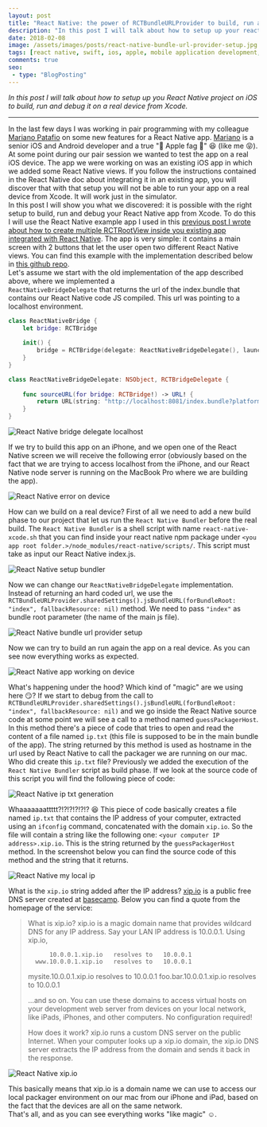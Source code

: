 ```yaml
---
layout: post
title: "React Native: the power of RCTBundleURLProvider to build, run and debug on an iOS device from Xcode"
description: "In this post I will talk about how to setup up your react native project on iOS to build, run and debug it on a real device."
date: 2018-02-08
image: /assets/images/posts/react-native-bundle-url-provider-setup.jpg
tags: [react native, swift, ios, apple, mobile application development, javascript]
comments: true
seo:
 - type: "BlogPosting"
---
```


*In this post I will talk about how to setup up you React Native project on iOS to build, run and debug it on a real
 device from Xcode.*

---

In the last few days I was working in pair programming with my colleague [Mariano Patafio](https://www.linkedin.com/in/mariano-patafio-4a8b7426/ "Mariano Patafio") 
on some new features for a React Native app. [Mariano](https://www.linkedin.com/in/mariano-patafio-4a8b7426/ "Mariano Patafio") 
is a senior iOS and Android developer and a true ":apple: Apple fag :apple:" :laughing: (like me 
:stuck_out_tongue_closed_eyes:).
At some point during our pair session we wanted to test the app on a real iOS device. The app we were working on 
was an existing iOS app in which we added some React Native views. If you follow the instructions contained in the 
React Native doc about integrating it in an existing app, you will discover that with that setup you will not be able
 to run your app on a real device from Xcode. It will work just in the simulator.  
In this post I will show you what we discovered: it is possible with the right setup to build, run and debug your 
React Native app from Xcode. To do this I will use the React Native example app I used in this [previous post I wrote 
about how to create multiple RCTRootView inside you existing app integrated with React Native](/2017/12/08/react-native-multiple-instance-rctrootview.html "react native multiple rctrootview"). 
The app is very simple: it contains a main screen with 2 buttons that let the user open two different React Native 
views. You can find this example with the implementation described below in [this github repo](https://github.com/chicio/React-Native-Multiple-RCTRootView "React native multiple RCTRootView").  
Let's assume we start with the old implementation of the app described above, where we implemented a  
`ReactNativeBridgeDelegate` that returns the url of the index.bundle that contains our React Native code JS compiled.
 This url was pointing to a localhost environment.

```swift
class ReactNativeBridge {
    let bridge: RCTBridge
    
    init() {
        bridge = RCTBridge(delegate: ReactNativeBridgeDelegate(), launchOptions: nil)
    }
}

class ReactNativeBridgeDelegate: NSObject, RCTBridgeDelegate {
    
    func sourceURL(for bridge: RCTBridge!) -> URL! {
        return URL(string: "http://localhost:8081/index.bundle?platform=ios")
    }
}
```

![React Native bridge delegate localhost](/assets/images/posts/react-native-bridge-delegate-localhost.jpg "React Native bridge delegate localhost")   

If we try to build this app on an iPhone, and we open one of the React Native screen we will receive the 
following error (obviously based on the fact that we are trying to access localhost from the iPhone, and our React 
Native node server is running on the MacBook Pro where we are building the app).  

![React Native error on device](/assets/images/posts/react-native-error-on-device-failed-bundle.jpg "React Native bridge delegate localhost")   

How can we build on a real device? First of all we need to add a new build phase to our project that let us run the 
`React Native Bundler` before the real build. The `React Native Bundler` is a shell script with name 
`react-native-xcode.sh` that you can find inside your react native npm package under 
`<you app root folder.>/node_modules/react-native/scripts/`. This script must take as input our React Native index.js. 

![React Native setup bundler](/assets/images/posts/react-native-setup-bundler.jpg "React Native setup bundler")   
  
Now we can change our `ReactNativeBridgeDelegate` implementation. Instead of returning an hard coded url, we use the 
`RCTBundleURLProvider.sharedSettings().jsBundleURL(forBundleRoot: "index", fallbackResource: nil)` method. We 
need to pass `"index"` as bundle root parameter (the name of the main js file).

![React Native bundle url provider setup](/assets/images/posts/react-native-bundle-url-provider-setup.jpg "React Native bundle url provider setup")   
  
Now we can try to build an run again the app on a real device. As you can see now everything works as expected.

![React Native app working on device](/assets/images/posts/react-native-app-working-on-device.jpg "React Native app working on device")   

What's happening under the hood? Which kind of "magic" are we using here :smirk:? If we start to debug from the call
 to `RCTBundleURLProvider.sharedSettings().jsBundleURL(forBundleRoot: "index", fallbackResource: nil)` and we go 
inside the React Native source code at some point we will see a call to a method named `guessPackagerHost`. In this 
method there's a piece of code that tries to open and read the content of a file named `ip.txt` (this file is 
supposed to be in the main bundle of the app). The string returned by this method is used as hostname in the url 
used by React Native to call the packager we are running on our mac.   
Who did create this `ip.txt` file? Previously we added the execution of the `React Native Bundler` script as 
build phase. If we look at the source code of this script you will find the following piece of code:

![React Native ip txt generation](/assets/images/posts/react-native-ip-txt-generation.jpg "React Native ip txt generation")

Whaaaaaaattttt?!?!?!?!?!? :satisfied: This piece of code basically creates a file named `ip.txt` that contains the IP 
address of your computer, extracted using an `ifconfig` command, concatenated with the domain `xip.io`. So 
the file will contain a string like the following one: `<your computer IP address>.xip.io`. This is the string 
returned by the `guessPackagerHost` method. In the screenshot below you can find the source code of this method and 
the string that it returns. 

![React Native my local ip](/assets/images/posts/react-native-my-local-ip.jpg "React Native my local ip")
   
What is the `xip.io` string added after the IP address? [xip.io](http://xip.io/ "xip.io") is a public free DNS server 
created at [basecamp](https://basecamp.com "basecamp"). 
Below you can find a quote from the homepage of the service:

>What is xip.io?
 xip.io is a magic domain name that provides wildcard DNS
 for any IP address. Say your LAN IP address is 10.0.0.1.
 Using xip.io,
> 
>           10.0.0.1.xip.io   resolves to   10.0.0.1
>       www.10.0.0.1.xip.io   resolves to   10.0.0.1
>    mysite.10.0.0.1.xip.io   resolves to   10.0.0.1
>   foo.bar.10.0.0.1.xip.io   resolves to   10.0.0.1
>
>...and so on. You can use these domains to access virtual
 hosts on your development web server from devices on your
 local network, like iPads, iPhones, and other computers.
 No configuration required!
>    
>How does it work?
 xip.io runs a custom DNS server on the public Internet.
 When your computer looks up a xip.io domain, the xip.io
 DNS server extracts the IP address from the domain and
 sends it back in the response.
 
![React Native xip.io](/assets/images/posts/react-native-xipio.jpg "React Native xip.io")

This basically means that xip.io is a domain name we can use to access our local packager environment on our mac from 
our iPhone and iPad, based on the fact that the devices are all on the same network.   
That's all, and as you can see everything works "like magic" :relaxed:.  
